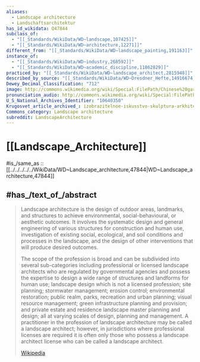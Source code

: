 ```yaml
---
aliases:
  - Landscape architecture
  - Landschaftsarchitektur
has_id_wikidata: Q47844
subclass_of:
  - "[[_Standards/WikiData/WD~landscape,107425]]"
  - "[[_Standards/WikiData/WD~architecture,12271]]"
different_from: "[[_Standards/WikiData/WD~landscape_painting,191163]]"
instance_of:
  - "[[_Standards/WikiData/WD~industry,268592]]"
  - "[[_Standards/WikiData/WD~academic_discipline,11862829]]"
practiced_by: "[[_Standards/WikiData/WD~landscape_architect,2815948]]"
described_by_source: "[[_Standards/WikiData/WD~Dresdner_Hefte,14916674]]"
Dewey_Decimal_Classification: "712"
image: http://commons.wikimedia.org/wiki/Special:FilePath/Chinese%20garden.jpg
pronunciation_audio: http://commons.wikimedia.org/wiki/Special:FilePath/LL-Q150%20%28fra%29-Anonym%C3%A2t%20%28Kvardek%20du%29-architecture%20du%20paysage.wav
U_S_National_Archives_Identifier: "10640350"
Krugosvet_article_archived_: izobrazitelnoe-iskusstvo-skulptura-arkhitektura/landshaftnaya-arkhitektura
Commons_category: Landscape architecture
subreddit: LandscapeArchitecture
---
```


# [[Landscape_Architecture]] 

#is_/same_as :: [[../../../../../WikiData/WD~Landscape_architecture,47844|WD~Landscape_architecture,47844]] 

## #has_/text_of_/abstract 

> Landscape architecture is the design of outdoor areas, landmarks, and structures to achieve environmental, social-behavioural, or aesthetic outcomes. It involves the systematic design and general engineering of various structures for construction and human use, investigation of existing social, ecological, and soil conditions and processes in the landscape, and the design of other interventions that will produce desired outcomes.
>
> The scope of the profession is broad and can be subdivided into several sub-categories including professional or licensed landscape architects who are regulated by governmental agencies and possess the expertise to design a wide range of structures and landforms for human use; landscape design which is not a licensed profession; site planning; stormwater management; erosion control; environmental restoration; public realm, parks, recreation and urban planning; visual resource management; green infrastructure planning and provision; and private estate and residence landscape master planning and design; all at varying scales of design, planning and management. A practitioner in the profession of landscape architecture may be called a landscape architect; however, in jurisdictions where professional licenses are required it is often only those who possess a landscape architect license who can be called a landscape architect.
>
> [Wikipedia](https://en.wikipedia.org/wiki/Landscape%20architecture) 

